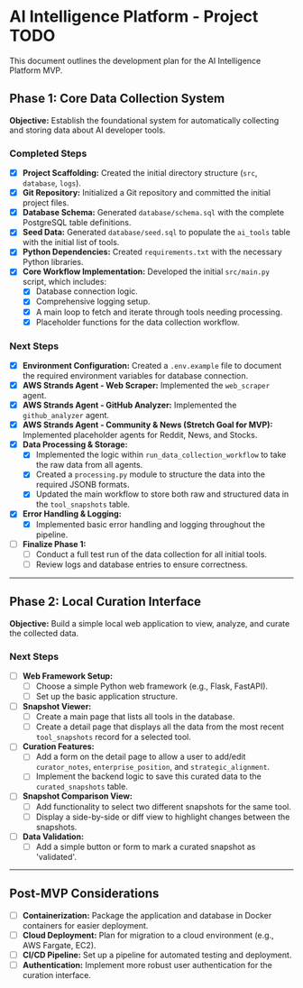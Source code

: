 # AI Intelligence Platform - Project TODO

This document outlines the development plan for the AI Intelligence Platform MVP.

## Phase 1: Core Data Collection System

**Objective:** Establish the foundational system for automatically collecting and storing data about AI developer tools.

### Completed Steps

- [x] **Project Scaffolding:** Created the initial directory structure (`src`, `database`, `logs`).
- [x] **Git Repository:** Initialized a Git repository and committed the initial project files.
- [x] **Database Schema:** Generated `database/schema.sql` with the complete PostgreSQL table definitions.
- [x] **Seed Data:** Generated `database/seed.sql` to populate the `ai_tools` table with the initial list of tools.
- [x] **Python Dependencies:** Created `requirements.txt` with the necessary Python libraries.
- [x] **Core Workflow Implementation:** Developed the initial `src/main.py` script, which includes:
    - [x] Database connection logic.
    - [x] Comprehensive logging setup.
    - [x] A main loop to fetch and iterate through tools needing processing.
    - [x] Placeholder functions for the data collection workflow.

### Next Steps

- [x] **Environment Configuration:** Created a `.env.example` file to document the required environment variables for database connection.
- [x] **AWS Strands Agent - Web Scraper:** Implemented the `web_scraper` agent.
- [x] **AWS Strands Agent - GitHub Analyzer:** Implemented the `github_analyzer` agent.
- [x] **AWS Strands Agent - Community & News (Stretch Goal for MVP):** Implemented placeholder agents for Reddit, News, and Stocks.
- [x] **Data Processing & Storage:**
    - [x] Implemented the logic within `run_data_collection_workflow` to take the raw data from all agents.
    - [x] Created a `processing.py` module to structure the data into the required JSONB formats.
    - [x] Updated the main workflow to store both raw and structured data in the `tool_snapshots` table.
- [x] **Error Handling & Logging:**
    - [x] Implemented basic error handling and logging throughout the pipeline.
- [ ] **Finalize Phase 1:**
    - [ ] Conduct a full test run of the data collection for all initial tools.
    - [ ] Review logs and database entries to ensure correctness.

---

## Phase 2: Local Curation Interface

**Objective:** Build a simple local web application to view, analyze, and curate the collected data.

### Next Steps

- [ ] **Web Framework Setup:**
    - [ ] Choose a simple Python web framework (e.g., Flask, FastAPI).
    - [ ] Set up the basic application structure.
- [ ] **Snapshot Viewer:**
    - [ ] Create a main page that lists all tools in the database.
    - [ ] Create a detail page that displays all the data from the most recent `tool_snapshots` record for a selected tool.
- [ ] **Curation Features:**
    - [ ] Add a form on the detail page to allow a user to add/edit `curator_notes`, `enterprise_position`, and `strategic_alignment`.
    - [ ] Implement the backend logic to save this curated data to the `curated_snapshots` table.
- [ ] **Snapshot Comparison View:**
    - [ ] Add functionality to select two different snapshots for the same tool.
    - [ ] Display a side-by-side or diff view to highlight changes between the snapshots.
- [ ] **Data Validation:**
    - [ ] Add a simple button or form to mark a curated snapshot as 'validated'.

---

## Post-MVP Considerations

- [ ] **Containerization:** Package the application and database in Docker containers for easier deployment.
- [ ] **Cloud Deployment:** Plan for migration to a cloud environment (e.g., AWS Fargate, EC2).
- [ ] **CI/CD Pipeline:** Set up a pipeline for automated testing and deployment.
- [ ] **Authentication:** Implement more robust user authentication for the curation interface.
